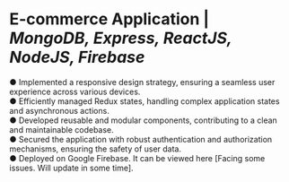 # E-commerce Application | *MongoDB, Express, ReactJS, NodeJS, Firebase*
●	Implemented a responsive design strategy, ensuring a seamless user experience across various devices.  
●	Efficiently managed Redux states, handling complex application states and asynchronous actions.  
●	Developed reusable and modular components, contributing to a clean and maintainable codebase.  
●	Secured the application with robust authentication and authorization mechanisms, ensuring the safety of user data.  
●	Deployed on Google Firebase. It can be viewed here [Facing some issues. Will update in some time].  
